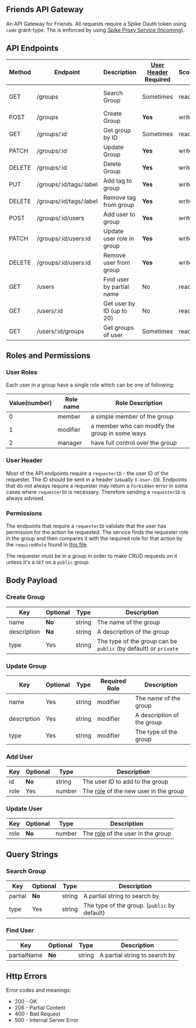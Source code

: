 ## Friends API Gateway

An API Gateway for Friends.
All requests require a Spike Oauth token using `code` grant-type. 
The is enforced by using [Spike Proxy Service (Incoming)](https://gitlab.com/yesodot/rnd/terminal-rabaz/shared/spike-proxy-service). 


## API Endpoints

| Method | Endpoint                | Description               | [User Header](#user-header) Required   | Scope | Reference                              |
|--------|------------------------ |---------------------------|----------------------------------------| ------| ---------------------------------------|
| GET    | /groups                 | Search Group              | Sometimes                              | read  | [query string params](#search-group)   |
| POST   | /groups                 | Create Group              | **Yes**                                | write | [body params](#create-group)           |
| GET    | /groups/:id             | Get group by ID           | Sometimes                              | read  |                                        |
| PATCH  | /groups/:id             | Update Group              | **Yes**                                | write | [body params](#update-group)           |
| DELETE | /groups/:id             | Delete Group              | **Yes**                                | write |                                        |
| PUT    | /groups/:id/tags/:label | Add tag to group          | **Yes**                                | write |                                        |
| DELETE | /groups/:id/tags/:label | Remove tag from group     | **Yes**                                | write |                                        |
| POST   | /groups/:id/users       | Add user to group         | **Yes**                                | write | [body params](#add-user)               |
| PATCH  | /groups/:id/users:id    | Update user role in group | **Yes**                                | write | [body params](#update-user)            |
| DELETE | /groups/:id/users:id    | Remove user from group    | **Yes**                                | write |                                        |
| GET    | /users                  | Find user by partial name | No                                     | read  | [query string params](#find-user)      |
| GET    | /users/:id              | Get user by ID (up to 20) | No                                     | read  |                                        |
| GET    | /users/:id/groups       | Get groups of user        | Sometimes                              | read  |                                        |

## Roles and Permissions
### User Roles
Each user in a group have a single role which can be one of following:

| Value(number) | Role name | Role Description                                |
|---------------|-----------|-------------------------------------------------|
| 0             | member    | a simple member of the group                    |
| 1             | modifier  | a member who can modify the group in some ways  |
| 2             | manager   | have full control over the group                |

### User Header
Most of the API endpoints require a `requesterID` - the user ID of the requester. The ID should be sent in a header (usually `X-User-ID`).
Endpoints that do not always require a requester may return a `Forbidden` error in some cases where `requesterID` is necessary. Therefore sending a `requesterID` is always advised.

### Permissions
The endpoints that require a `requesterID` validate that the user has permission for the action he requested. The service finds the requester role in the group and then compares it with the required role for that action by the `requiredRole` found in [this file](src/group/user/user.role.ts).

The requester must be in a group in order to make CRUD requests on it unless it's a `GET` on a `public` group.

## Body Payload

### Create Group

| Key         | Optional  | Type    | Description                                                     | 
|-------------|-----------|---------|-----------------------------------------------------------------|
| name        | **No**    | string  | The name of the group                                           |
| description | **No**    | string  | A description of the group                                      | 
| type        | Yes       | string  | The type of the group can be `public` (by default) or `private` | 

### Update Group
| Key         | Optional  | Type    | Required Role | Description                                                     | 
|-------------|-----------|---------|---------------|-----------------------------------------------------------------|
| name        | Yes       | string  | modifier      | The name of the group                                           | 
| description | Yes       | string  | modifier      | A description of the group                                      | 
| type        | Yes       | string  | modifier      | The type of the group | 

### Add User
| Key   | Optional  | Type    | Description                                            | 
|-------|-----------|---------|--------------------------------------------------------|
| id    | **No**    | string  | The user ID to add to the group                        | 
| role  | Yes       | number  | The [role](#user-roles) of the new user in the group   | 

### Update User
| Key   | Optional  | Type    | Description                                         | 
|-------|-----------|---------|-----------------------------------------------------|
| role  | **No**    | number  | The [role](#user-roles)  of the user in the group   | 

## Query Strings

### Search Group

| Key         | Optional  | Type    | Description                                                     | 
|-------------|-----------|---------|-----------------------------------------------------------------|
| partial     | **No**    | string  | A partial string to search by                                   |
| type        | Yes       | string  | The type of the group. (`public` by default)                    | 

### Find User

| Key         | Optional  | Type    | Description                                                     | 
|-------------|-----------|---------|-----------------------------------------------------------------|
| partialName | **No**    | string  | A partial string to search by                                   |

## Http Errors

Error codes and meanings:
* 200 - OK
* 206 - Partial Content
* 400 - Bad Request
* 500 - Internal Server Error
